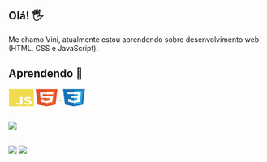 ## Olá! 🖐️
Me chamo Vini, atualmente estou aprendendo sobre desenvolvimento web (HTML, CSS e JavaScript).
## Aprendendo 📖
  <a href="https://github.com/viniciusmouzinho"><img align="center" alt="Vini-Js" height="35" width="50" src="https://raw.githubusercontent.com/devicons/devicon/master/icons/javascript/javascript-plain.svg"><img align="center" alt="Vini-HTML" height="35" width="50" src="https://raw.githubusercontent.com/devicons/devicon/master/icons/html5/html5-original.svg">
  <img align="center" alt="Vini-CSS" height="35" width="50" src="https://raw.githubusercontent.com/devicons/devicon/master/icons/css3/css3-original.svg"><a/>
  

##
<img height="200em" src="https://github-readme-stats.vercel.app/api?username=viniciusmouzinho&show_icons=true&theme=dark&include_all_commits=true&count_private=true"/>

##

<div> 
  <a href="https://instagram.com/vbmouzinho" target="_blank"><img src="https://img.shields.io/badge/-Instagram-%23E4405F?style=for-the-badge&logo=instagram&logoColor=white" target="_blank"></a>
  <a href = "mailto:vbmouzinho@gmail.com"><img src="https://img.shields.io/badge/-Gmail-%23333?style=for-the-badge&logo=gmail&logoColor=white" target="_blank"></a>
</div>
 
